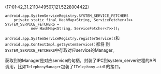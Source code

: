 

(17:01:42,31.2110449507,121.5228004422)

```
android.app.SystemServiceRegistry.SYSTEM_SERVICE_FETCHERS
    private static final HashMap<String, ServiceFetcher<?>> SYSTEM_SERVICE_FETCHERS =
            new HashMap<String, ServiceFetcher<?>>();
```
`android.app.SystemServiceRegistry.registerService()`和`android.app.ContextImpl.getSystemService()`都将
到`SYSTEM_SERVICE_FETCHERS`中存取对应service的Manager。

获取到的Manager是对应service的句柄，封装了IPC到system_server进程的API调用，比如`TelephonyManager`包装了`ITelephony.aidl`的接口。




